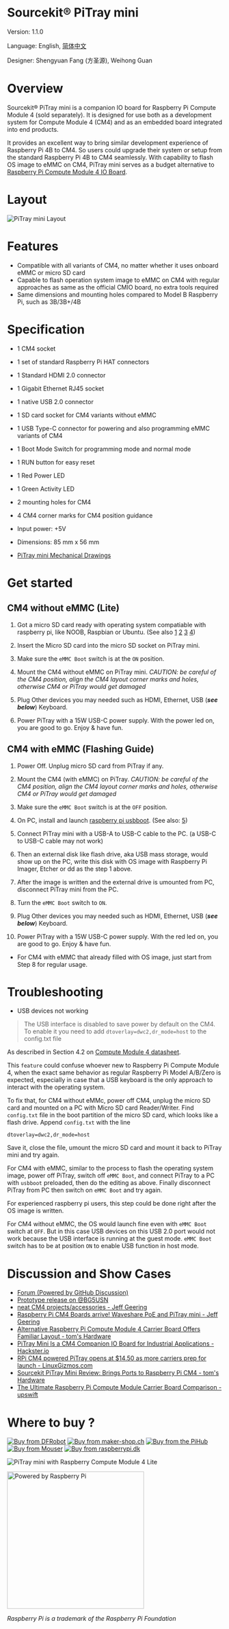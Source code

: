 # Sourcekit® PiTray mini

Version: 1.1.0

Language: English, [简体中文](PiTray-mini_cn)

Designer: Shengyuan Fang (方圣源), Weihong Guan [<span class="mdi mdi-github" style="color: #000;"></span>](https://github.com/aguegu/) [<span class="mdi mdi-twitter" style="color: #1da1f2;"></span>](https://twitter.com/BG5USN)

# Overview

Sourcekit® PiTray mini is a companion IO board for Raspberry Pi Compute Module 4 (sold separately). It is designed for use both as a development system for Compute Module 4 (CM4) and as an embedded board integrated into end products.

It provides an excellent way to bring similar development experience of Raspberry Pi 4B to CM4. So users could upgrade their system or setup from the standard Raspberry Pi 4B to CM4 seamlessly. With capability to flash OS image to eMMC on CM4, PiTray mini serves as a budget alternative to [Raspberry Pi Compute Module 4 IO Board](https://www.raspberrypi.org/products/compute-module-4-io-board/).

# Layout

![PiTray mini Layout](images/PiTray-mini-layout.jpg)

# Features

-   Compatible with all variants of CM4, no matter whether it uses onboard eMMC or micro SD card
-   Capable to flash operation system image to eMMC on CM4 with regular approaches as same as the official CMIO board, no extra tools required
-   Same dimensions and mounting holes compared to Model B Raspberry Pi, such as 3B/3B+/4B

# Specification

-   1 CM4 socket
-   1 set of standard Raspberry Pi HAT connectors
-   1 Standard HDMI 2.0 connector
-   1 Gigabit Ethernet RJ45 socket
-   1 native USB 2.0 connector
-   1 SD card socket for CM4 variants without eMMC
-   1 USB Type-C connector for powering and also programming eMMC variants of CM4
-   1 Boot Mode Switch for programming mode and normal mode
-   1 RUN button for easy reset
-   1 Red Power LED
-   1 Green Activity LED
-   2 mounting holes for CM4
-   4 CM4 corner marks for CM4 position guidance

-   Input power: +5V
-   Dimensions: 85 mm x 56 mm
-   [PiTray mini Mechanical Drawings](PiTray-mini-mech.pdf ":ignore")

# Get started

## CM4 without eMMC (Lite)

1.  Got a micro SD card ready with operating system compatiable with raspberry pi, like NOOB, Raspbian or Ubuntu. (See also [1](https://www.raspberrypi.org/software/) [2](https://www.raspberrypi.org/software/operating-systems/) [3](https://www.raspberrypi.org/documentation/installation/installing-images/) [4](https://projects.raspberrypi.org/en/projects/raspberry-pi-setting-up))

2.  Insert the Micro SD card into the micro SD socket on PiTray mini.

3.  Make sure the `eMMC Boot` switch is at the `ON` position.

4.  Mount the CM4 without eMMC on PiTray mini. _CAUTION: be careful of the CM4 position, align the CM4 layout corner marks and holes, otherwise CM4 or PiTray would get damaged_

5.  Plug Other devices you may needed such as HDMI, Ethernet, USB (**_see below_**) Keyboard.

6.  Power PiTray with a 15W USB-C power supply. With the power led on, you are good to go. Enjoy & have fun.

## CM4 with eMMC (Flashing Guide)

1.  Power Off. Unplug micro SD card from PiTray if any.

2.  Mount the CM4 (with eMMC) on PiTray. _CAUTION: be careful of the CM4 position, align the CM4 layout corner marks and holes, otherwise CM4 or PiTray would get damaged_

3.  Make sure the `eMMC Boot` switch is at the `OFF` position.

4.  On PC, install and launch [raspberry pi usbboot](https://github.com/raspberrypi/usbboot). (See also: [5](https://www.raspberrypi.org/documentation/hardware/computemodule/cm-emmc-flashing.md))

5.  Connect PiTray mini with a USB-A to USB-C cable to the PC. (a USB-C to USB-C cable may not work)

6.  Then an external disk like flash drive, aka USB mass storage, would show up on the PC, write this disk with OS image with Raspberry Pi Imager, Etcher or dd as the step 1 above.

7.  After the image is written and the external drive is umounted from PC, disconnect PiTray mini from the PC.

8.  Turn the `eMMC Boot` switch to `ON`.

9.  Plug Other devices you may needed such as HDMI, Ethernet, USB (**_see below_**) Keyboard.

10. Power PiTray with a 15W USB-C power supply. With the red led on, you are good to go. Enjoy & have fun.

* For CM4 with eMMC that already filled with OS image, just start from Step 8 for regular usage.

# Troubleshooting

-   USB devices not working

> The USB interface is disabled to save power by default on the CM4. To enable it you need to add `dtoverlay=dwc2,dr_mode=host` to the config.txt file

As described in Section 4.2 on [Compute Module 4 datasheet](https://datasheets.raspberrypi.org/cm4/cm4-datasheet.pdf).

This `feature` could confuse whoever new to Raspberry Pi Compute Module 4, when the exact same behavior as regular Raspberry Pi Model A/B/Zero is expected, especially in case that a USB keyboard is the only approach to interact with the operating system.

To fix that, for CM4 without eMMc, power off CM4, unplug the micro SD card and mounted on a PC with Micro SD card Reader/Writer. Find `config.txt` file in the boot partition of the micro SD card, which looks like a flash drive. Append `config.txt` with the line

    dtoverlay=dwc2,dr_mode=host

Save it, close the file, umount the micro SD card and mount it back to PiTray mini and try again.

For CM4 with eMMC, similar to the process to flash the operating system image, power off PiTray, switch off `eMMC Boot`, and connect PiTray to a PC with `usbboot` preloaded, then do the editing as above. Finally disconnect PiTray from PC then switch on `eMMC Boot` and try again.

For experienced raspberry pi users, this step could be done right after the OS image is written.

For CM4 without eMMC, the OS would launch fine even with `eMMC Boot` switch at `OFF`. But in this case USB devices on this USB 2.0 port would not work because the USB interface is running at the guest mode. `eMMC Boot` switch has to be at position `ON` to enable USB function in host mode.

# Discussion and Show Cases

-   [Forum (Powered by GitHub Discussion)](https://github.com/aguegu/sourcekit.cc/discussions)
-   [Prototype release on @BG5USN](https://twitter.com/BG5USN/status/1328331941536477189)
-   [neat CM4 projects/accessories - Jeff Geering](https://github.com/geerlingguy/raspberry-pi-pcie-devices/issues/25)
-   [Raspberry Pi CM4 Boards arrive! Waveshare PoE and PiTray mini - Jeff Geering](https://www.youtube.com/watch?v=DKV7wv7NaCY)
-   [Alternative Raspberry Pi Compute Module 4 Carrier Board Offers Familiar Layout - tom's Hardware](https://www.tomshardware.com/news/alternative-raspberry-pi-compute-module-4-carrier-board-offers-familiar-layout)
-   [PiTray Mini Is a CM4 Companion IO Board for Industrial Applications - Hackster.io](https://www.hackster.io/news/pitray-mini-is-a-cm4-companion-io-board-for-industrial-applications-c4ba79f90e18)
-   [RPi CM4 powered PiTray opens at $14.50 as more carriers prep for launch - LinuxGizmos.com](http://linuxgizmos.com/rpi-cm4-powered-pitray-opens-at-14-50-as-more-carriers-prep-for-launch/)
-   [Sourcekit PiTray Mini Review: Brings Ports to Raspberry Pi CM4 - tom's Hardware](https://www.tomshardware.com/reviews/sourcekit-pitray-mini)
-   [The Ultimate Raspberry Pi Compute Module Carrier Board Comparison - upswift](https://www.upswift.io/post/the-ultimate-raspberry-pi-compute-module-carrier-board-comparison)
# Where to buy ?

<a href="https://www.dfrobot.com/product-2196.html" target="_blank"><img src="images/dfrobot.jpg" alt="Buy from DFRobot" title="DFRobot" /></a>
<a href="https://www.maker-shop.ch/pitray-mini-for-raspberry-pi-compute-module-4" target="_blank"><img src="images/makershop-ch.jpg" alt="Buy from maker-shop.ch" title="MakerShop.ch" /></a>
<a href="https://thepihut.com/collections/latest-raspberry-pi-products/products/pitray-mini-for-raspberry-pi-compute-module-4" target="_blank"><img src="images/thepihub.jpg" alt="Buy from the PiHub" title="thePiHub" /></a>
<a href="https://www.mouser.com/ProductDetail/DFRobot/DFR0827?qs=DRkmTr78QAQr9inYZfhAoA%3D%3D" target="_blank"><img src="images/mouser.jpg" alt="Buy from Mouser" title="Mouser" /></a>
<a href="https://raspberrypi.dk/en/product/pitray-mini-carrier-board-for-raspberry-pi-cm4/" target="_blank"><img src="images/RaspberryPidk.png" alt="Buy from raspberrypi.dk" title="raspberrypi.dk" /></a>



![PiTray mini with Raspberry Compute Module 4 Lite](images/PiTray-mini-with-cm4-lite.jpg)

<a href="https://www.raspberrypi.org/trademark-rules/" target="_blank"><img src="images/Powered-by-Raspberry-Pi.png" alt="Powered by Raspberry Pi" title="Powered By Rasyberry Pi" width="320px" /></a>

*Raspberry Pi is a trademark of the Raspberry Pi Foundation*
